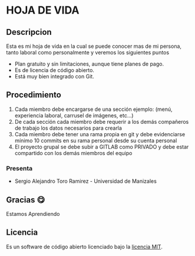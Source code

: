 # HOJA DE VIDA 

## Descripcion

Esta es mi hoja de vida en la cual se puede conocer mas de mi persona, tanto laboral como personalmente y veremos los siguientes puntos
- Plan gratuito y sin limitaciones, aunque tiene planes de pago.
- Es de licencia de código abierto.
- Está muy bien integrado con Git.


## Procedimiento 
1. Cada miembro debe encargarse de una sección ejemplo: (menú, experiencia laboral, carrusel de imágenes, etc...)
2. De cada sección cada miembro debe requerir a los demás compañeros de trabajo los datos necesarios para crearla
3. Cada miembro debe tener una rama propia en git y debe evidenciarse mínimo 10 commits en su rama personal desde su cuenta personal
4. El proyecto grupal se debe subir a GITLAB como PRIVADO y debe estar compartido con los demás miembros del equipo

### Presenta
- Sergio Alejandro Toro Ramirez - Universidad de Manizales
## Gracias :yum:
Estamos Aprendiendo

## Licencia

Es un software de código abierto licenciado bajo la [licencia MIT](https://opensource.org/licenses/MIT).